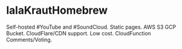 # lalaKrautHomebrew
Self-hosted #YouTube and #SoundCloud. Static pages. AWS S3 GCP Bucket. CloudFlare/CDN support. Low cost. CloudFunction Comments/Voting.
